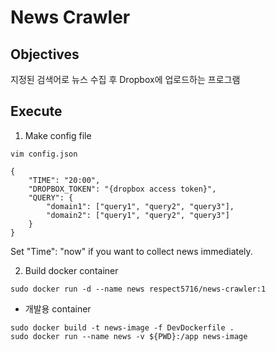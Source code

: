 # News Crawler



## Objectives

지정된 검색어로 뉴스 수집 후 Dropbox에 업로드하는 프로그램



## Execute

1. Make config file

```
vim config.json

{
	"TIME": "20:00",
	"DROPBOX_TOKEN": "{dropbox access token}",
	"QUERY": {
		"domain1": ["query1", "query2", "query3"],
		"domain2": ["query1", "query2", "query3"]
	}
}
```

Set "Time": "now" if you want to collect news immediately.



2. Build docker container

```
sudo docker run -d --name news respect5716/news-crawler:1
```



* 개발용 container

  

```
sudo docker build -t news-image -f DevDockerfile .
sudo docker run --name news -v ${PWD}:/app news-image
```


